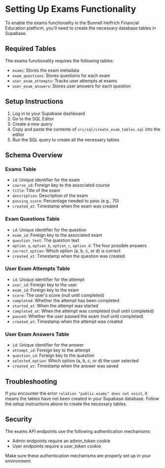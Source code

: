 # Setting Up Exams Functionality

To enable the exams functionality in the Bunnell Helfrich Financial Education platform, you'll need to create the necessary database tables in Supabase.

## Required Tables

The exams functionality requires the following tables:
- `exams`: Stores the exam metadata
- `exam_questions`: Stores questions for each exam
- `user_exam_attempts`: Tracks user attempts at exams
- `user_exam_answers`: Stores user answers for each question

## Setup Instructions

1. Log in to your Supabase dashboard
2. Go to the SQL Editor
3. Create a new query
4. Copy and paste the contents of `src/sql/create_exam_tables.sql` into the editor
5. Run the SQL query to create all the necessary tables

## Schema Overview

### Exams Table
- `id`: Unique identifier for the exam
- `course_id`: Foreign key to the associated course
- `title`: Title of the exam
- `description`: Description of the exam
- `passing_score`: Percentage needed to pass (e.g., 70)
- `created_at`: Timestamp when the exam was created

### Exam Questions Table
- `id`: Unique identifier for the question
- `exam_id`: Foreign key to the associated exam
- `question_text`: The question text
- `option_a`, `option_b`, `option_c`, `option_d`: The four possible answers
- `correct_option`: Which option (a, b, c, or d) is correct
- `created_at`: Timestamp when the question was created

### User Exam Attempts Table
- `id`: Unique identifier for the attempt
- `user_id`: Foreign key to the user
- `exam_id`: Foreign key to the exam
- `score`: The user's score (null until completed)
- `completed`: Whether the attempt has been completed
- `started_at`: When the attempt was started
- `completed_at`: When the attempt was completed (null until completed)
- `passed`: Whether the user passed the exam (null until completed)
- `created_at`: Timestamp when the attempt was created

### User Exam Answers Table
- `id`: Unique identifier for the answer
- `attempt_id`: Foreign key to the attempt
- `question_id`: Foreign key to the question
- `selected_option`: Which option (a, b, c, or d) the user selected
- `created_at`: Timestamp when the answer was saved

## Troubleshooting

If you encounter the error `relation "public.exams" does not exist`, it means the tables have not been created in your Supabase database. Follow the setup instructions above to create the necessary tables.

## Security

The exams API endpoints use the following authentication mechanisms:
- Admin endpoints require an admin_token cookie
- User endpoints require a user_token cookie

Make sure these authentication mechanisms are properly set up in your environment. 